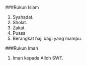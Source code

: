 ###Rukun Islam
1. Syahadat.
2. Sholat.
3. Zakat.
4. Puasa
5. Berangkat haji bagi yang mampu. 


###Rukun Iman
1. Iman kepada Alloh SWT.
